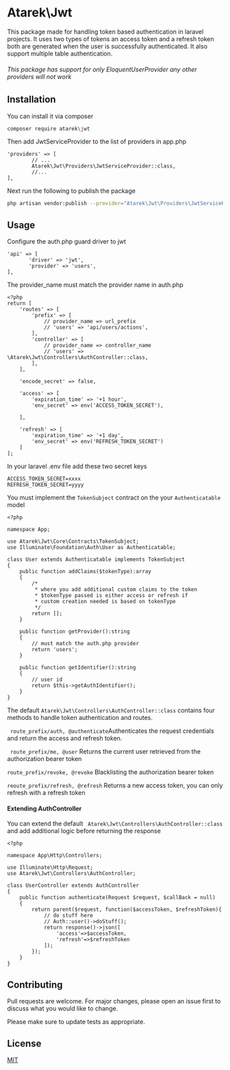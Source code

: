 # Atarek\Jwt

This package made for handling token based authentication in laravel projects.
It uses two types of tokens an access token and a refresh token both are generated when the user is successfully authenticated. It also support multiple table authentication.

###### This package has support for only EloquentUserProvider any other providers will not work 

## Installation
You can install it via composer
```bash
composer require atarek\jwt
```
Then add JwtServiceProvider to the list of providers in app.php
```
'providers' => [
        // ...
        Atarek\Jwt\Providers\JwtServiceProvider::class,
        //...
],
```
Next run the following to publish the package

```bash
php artisan vendor:publish --provider="Atarek\Jwt\Providers\JwtServiceProvider"
```

## Usage
Configure the auth.php guard driver to jwt 
```
'api' => [
       'driver' => 'jwt',
       'provider' => 'users',
],
```
The provider_name must match the provider name in auth.php
```
<?php
return [
    'routes' => [
        'prefix' => [
            // provider_name => url_prefix
            // 'users' => 'api/users/actions',
        ],
        'controller' => [
            // provider_name => controller_name
            // 'users' => \Atarek\Jwt\Controllers\AuthController::class,
        ],
    ],

    'encode_secret' => false,

    'access' => [
        'expiration_time' => '+1 hour',
        'env_secret' => env('ACCESS_TOKEN_SECRET'),

    ],

    'refresh' => [
        'expiration_time' => '+1 day',
        'env_secret' => env('REFRESH_TOKEN_SECRET')
    ]
];
```

In your laravel .env file add these two secret keys
```
ACCESS_TOKEN_SECRET=xxxx
REFRESH_TOKEN_SECRET=yyyy
```
You must implement the ``` TokenSubject ``` contract on the your  ```Authenticatable``` model

```
<?php

namespace App;

use Atarek\Jwt\Core\Contracts\TokenSubject;
use Illuminate\Foundation\Auth\User as Authenticatable;

class User extends Authenticatable implements TokenSubject
{
    public function addClaims($tokenType):array
    {
        /* 
         * where you add additional custom claims to the token
         * $tokenType passed is either access or refresh if
         * custom creation needed is based on tokenType
         */ 
        return [];
    }

    public function getProvider():string
    {
        // must match the auth.php provider
        return 'users';
    }

    public function getIdentifier():string
    {
        // user id 
        return $this->getAuthIdentifier();
    }
}

```


The default ```Atarek\Jwt\Controllers\AuthController::class``` contains four methods to handle token authentication and routes.

``` route_prefix/auth, @authenticate```Authenticates the request credentials and return the access and refresh token.

``` route_prefix/me, @user``` Returns the current user retrieved from the authorization bearer token

```route_prefix/revoke, @revoke``` Blacklisting the authorization bearer token

```reoute_prefix/refresh, @refresh``` Returns a new access token, you can only refresh with a refresh token

#### Extending AuthController
You can extend the default ``` Atarek\Jwt\Controllers\AuthController::class``` and add additional logic before returning the response
```
<?php

namespace App\Http\Controllers;

use Illuminate\Http\Request;
use Atarek\Jwt\Controllers\AuthController;

class UserController extends AuthController
{
    public function authenticate(Request $request, $callBack = null)
    {
        return parent($request, function($accessToken, $refreshToken){
            // do stuff here 
            // Auth::user()->doStuff();
            return response()->json([
                'access'=>$accessToken,
                'refresh'=>$refreshToken
            ]);
        });
    }    
}

```






## Contributing
Pull requests are welcome. For major changes, please open an issue first to discuss what you would like to change.

Please make sure to update tests as appropriate.

## License
[MIT](https://choosealicense.com/licenses/mit/)